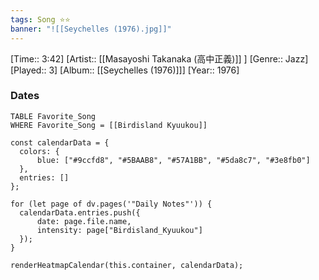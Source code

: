 ```yaml
---
tags: Song ⭐⭐ 
banner: "![[Seychelles (1976).jpg]]"
---
```

[Time:: 3:42]
[Artist:: [[Masayoshi Takanaka (高中正義)]] ]
[Genre:: Jazz]
[Played:: 3]
[Album:: [[Seychelles (1976)]]]
[Year:: 1976]
### Dates
````dataview
TABLE Favorite_Song
WHERE Favorite_Song = [[Birdisland Kyuukou]]
````

  ```dataviewjs
const calendarData = { 
	colors: { 
		blue: ["#9ccfd8", "#5BAAB8", "#57A1BB", "#5da8c7", "#3e8fb0"] 
	}, 
	entries: [] 
}; 

for (let page of dv.pages('"Daily Notes"')) { 
	calendarData.entries.push({ 
		date: page.file.name, 
		intensity: page["Birdisland_Kyuukou"]
	}); 
} 

renderHeatmapCalendar(this.container, calendarData);
```
